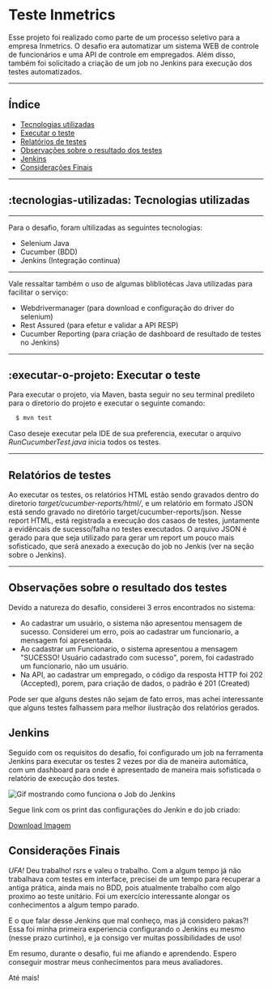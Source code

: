# Teste Inmetrics

Esse projeto foi realizado como parte de um processo seletivo para a empresa Inmetrics. O desafio era automatizar um sistema WEB de controle de funcionários e uma API de controle em empregados. Além disso, também foi solicitado a criação de um job no Jenkins para execução dos testes automatizados. 

---
## Índice

- [Tecnologias utilizadas](#-tecnologias-utilizadas)
- [Executar o teste](#-executar-o-projeto)
- [Relatórios de testes](#-relatorios-de-testes)
- [Observações sobre o resultado dos testes](#-observacoes)
- [Jenkins](#-jenkins)
- [Considerações Finais](#-consideracoes)
---
## :tecnologias-utilizadas: Tecnologias utilizadas
---
Para o desafio, foram ultilizadas as seguintes tecnologias:
- Selenium Java
- Cucumber (BDD)
- Jenkins (Integração continua)
---
Vale ressaltar também o uso de algumas blibliotécas Java utilizadas para facilitar o serviço:
- Webdrivermanager (para download e configuração do driver do selenium)
- Rest Assured (para efetur e validar a API RESP)
- Cucumber Reporting (para criação de dashboard de resultado de testes no Jenkins)
---
## :executar-o-projeto: Executar o teste

Para executar o projeto, via Maven, basta seguir no seu terminal predileto para o diretorio do projeto e executar o seguinte comando:
```bash
  $ mvn test
```

Caso deseje executar pela IDE de sua preferencia, executar o arquivo *RunCucumberTest.java* inicia todos os testes. 

---
## Relatórios de testes 
 
 Ao executar os testes, os relatórios HTML estão sendo gravados dentro do diretorio *target/cucumber-reports/html/*, e um relatório em formato JSON está sendo gravado no diretório target/cucumber-reports/json. Nesse report HTML, está registrada a execução dos casaos de testes, juntamente a evidêncais de sucesso/falha no testes executados. O arquivo JSON é gerado para que seja utilizado para gerar um report um pouco mais sofisticado, que será anexado a execução do job no Jenkis (ver na seção sobre o Jenkins).  
 
---
## Observações sobre o resultado dos testes

Devido a natureza do desafio, considerei 3 erros encontrados no sistema:
 - Ao cadastrar um usuário, o sistema não apresentou mensagem de sucesso. Considerei um erro, pois ao cadastrar um funcionario, a mensagem foi apresentada. 
 - Ao cadastrar um Funcionario, o sistema apresentou a mensagem "SUCESSO! Usuário cadastrado com sucesso", porem, foi cadastrado um funcionario, não um usuário.
 - Na API, ao cadastrar um empregado, o código da resposta HTTP foi 202 (Accepted), porem, para criação de dados, o padrão é 201 (Created)
 
 Pode ser que alguns destes não sejam de fato erros, mas achei interessante que alguns testes falhassem para melhor ilustração dos relatórios gerados. 
 
 ## Jenkins
 
 Seguido com os requisitos do desafio, foi configurado um job na ferramenta Jenkins para executar os testes 2 vezes por dia de maneira automática, com um dashboard para onde é apresentado de maneira mais sofisticada o relatório de execução dos testes.
 
 <img src="jenkinsInmetrics.gif" alt="Gif mostrando como funciona o Job do Jenkins"/>
 
 Segue link com os print das configurações do Jenkin e do job criado:
 
 <a href="EvidenciasJenkins.rar" download>Download Imagem</a>
 
 ## Considerações Finais
 
 *UFA!* Deu trabalho! rsrs e valeu o trabalho. Com a algum tempo já não trabalhava com testes em interface, precisei de um tempo para recuperar a antiga prática, ainda mais no BDD, pois atualmente trabalho com algo proximo ao teste unitário. Foi um exercício interessante alongar os conhecimentos a algum tempo parado. 
 
 E o que falar desse Jenkins que mal conheço, mas já considero pakas?! Essa foi minha primeira experiencia configurando o Jenkins eu mesmo (nesse prazo curtinho), e ja consigo ver muitas possibilidades de uso!
 
 Em resumo, durante o desafio, fui me afiando e aprendendo. Espero conseguir mostrar meus conhecimentos para meus avaliadores. 
 
 Até mais!
 
 
